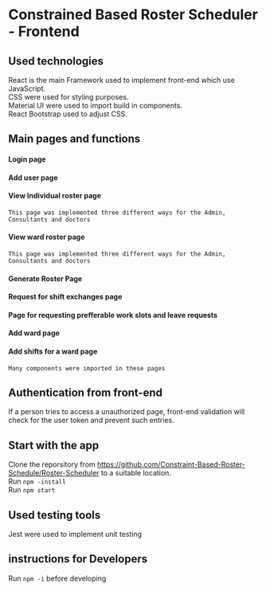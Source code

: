 # Constrained Based Roster Scheduler - Frontend

## Used technologies

  React is the main Framework used to implement front-end which use JavaScript.\
  CSS were used for styling purposes.\
  Material UI were used to import build in components.\
  React Bootstrap used to adjust CSS.


## Main pages and functions

  #### Login page
  #### Add user page
  #### View Individual roster page 
    This page was implemented three different ways for the Admin, Consultants and doctors
  #### View ward roster page
    This page was implemented three different ways for the Admin, Consultants and doctors
  #### Generate Roster Page
  #### Request for shift exchanges page
  #### Page for requesting prefferable work slots and leave requests
  #### Add ward page
  #### Add shifts for a ward page
    Many components were imported in these pages


## Authentication from front-end
  If a person tries to access a unauthorized page, front-end validation will check for the user token and prevent such entries.


## Start with the app

Clone the reporsitory from https://github.com/Constraint-Based-Roster-Schedule/Roster-Scheduler to a suitable location.\
Run `npm -install`\
Run `npm start`
  
  
## Used testing tools 

  Jest were used to implement unit testing


## instructions for Developers

  Run `npm -i` before developing



